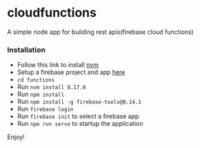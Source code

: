# cloudfunctions
A simple node app for building rest apis(firebase cloud functions)

### Installation

- Follow this link to install [nvm](https://github.com/nvm-sh/nvm)
- Setup a firebase project and app [here](firebase.google.com)
- `cd functions`
- Run `nvm install 8.17.0`
- Run `npm install`
- Run `npm install -g firebase-tools@8.14.1`
- Run `firebase login`
- Run `firebase init` to select a firebase app
- Run `npm run serve` to startup the application

Enjoy!
